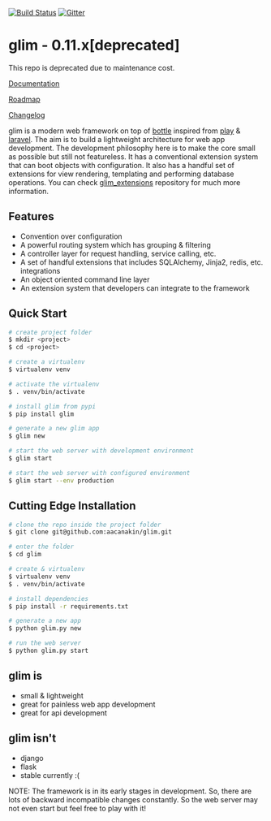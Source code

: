 [![Build
Status](https://travis-ci.org/aacanakin/glim.svg)](https://travis-ci.org/aacanakin/glim) [![Gitter](https://badges.gitter.im/Join%20Chat.svg)](https://gitter.im/aacanakin/glim?utm_source=badge&utm_medium=badge&utm_campaign=pr-badge&utm_content=badge)

glim - 0.11.x[deprecated]
=========================
This repo is deprecated due to maintenance cost.

[Documentation](http://glim.readme.io)

[Roadmap](http://glim.readme.io/v0.8.6/docs/roadmap)

[Changelog](https://github.com/aacanakin/glim/blob/master/CHANGELOG.md)

glim is a modern web framework on top of [bottle](http://bottlepy.org/docs/0.12/) inspired from [play](https://www.playframework.com/) & [laravel](http://laravel.com/). The aim is to build a lightweight architecture for web app development. The development philosophy here is to make the core small as possible but still not featureless. It has a conventional extension system that can boot objects with configuration. It also has a handful set of extensions for view rendering, templating and performing database operations. You can check [glim_extensions](https://github.com/aacanakin/glim-extensions) repository for much more information.

Features
--------
- Convention over configuration
- A powerful routing system which has grouping & filtering
- A controller layer for request handling, service calling, etc.
- A set of handful extensions that includes SQLAlchemy, Jinja2, redis, etc. integrations
- An object oriented command line layer
- An extension system that developers can integrate to the framework

Quick Start
-----------
```sh
# create project folder
$ mkdir <project>
$ cd <project>

# create a virtualenv
$ virtualenv venv

# activate the virtualenv
$ . venv/bin/activate

# install glim from pypi
$ pip install glim

# generate a new glim app
$ glim new

# start the web server with development environment
$ glim start

# start the web server with configured environment
$ glim start --env production
```

Cutting Edge Installation
-------------------------
```sh
# clone the repo inside the project folder
$ git clone git@github.com:aacanakin/glim.git

# enter the folder
$ cd glim

# create & virtualenv
$ virtualenv venv
$ . venv/bin/activate

# install dependencies
$ pip install -r requirements.txt

# generate a new app
$ python glim.py new

# run the web server
$ python glim.py start
```

glim is
-------
- small & lightweight
- great for painless web app development
- great for api development

glim isn't
----------
- django
- flask
- stable currently :(

NOTE: The framework is in its early stages in development. So, there are lots of backward incompatible changes constantly. So the web server may not even start but feel free to play with it!
